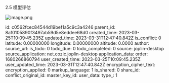 2.5 模型评估

![image.png](:/a474521482a94ce0a0ab96567aa1b389)



id: c0562fcec84544d19bef1a5c9c3a4246
parent_id: 8af0105890f3497ab59d5e8eddee68d0
created_time: 2023-03-25T10:09:45.235Z
updated_time: 2023-03-31T12:47:40.842Z
is_conflict: 0
latitude: 0.00000000
longitude: 0.00000000
altitude: 0.0000
author: 
source_url: 
is_todo: 0
todo_due: 0
todo_completed: 0
source: joplin-desktop
source_application: net.cozic.joplin-desktop
application_data: 
order: 1680266860794
user_created_time: 2023-03-25T10:09:45.235Z
user_updated_time: 2023-03-31T12:47:40.842Z
encryption_cipher_text: 
encryption_applied: 0
markup_language: 1
is_shared: 0
share_id: 
conflict_original_id: 
master_key_id: 
user_data: 
type_: 1